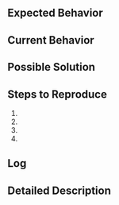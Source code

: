 <!--- Provide a general summary of the issue in the Title above -->
<!--- For game help join the discord and ask there-->


## Expected Behavior
<!--- Tell us what should happen -->



## Current Behavior
<!--- Tell us what happens instead of the expected behavior -->



## Possible Solution
<!--- Not obligatory, but suggest a fix/reason for the bug, -->



## Steps to Reproduce
<!--- Provide a link to a live example, or an unambiguous set of steps to -->
<!--- reproduce this bug.-->
1.
2.
3.
4.



## Log
<!--- If this is a crash, or something similar you will have to provide a log.-->
<!--- DON'T POST IT DIRECTLY! Use gist.github.com and post it there and link it here.-->



## Detailed Description
<!--- Provide a detailed description of the change or addition you are proposing -->


 
